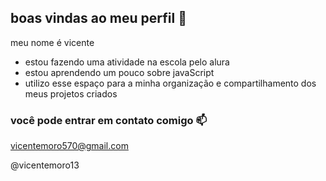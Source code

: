## boas vindas ao meu perfil 🤙

meu nome é vicente 

- estou fazendo uma atividade na escola pelo alura
- estou aprendendo um pouco sobre javaScript
- utilizo esse espaço para a minha organização e compartilhamento dos meus projetos criados

### você pode entrar em contato comigo 📫

vicentemoro570@gmail.com

@vicentemoro13

